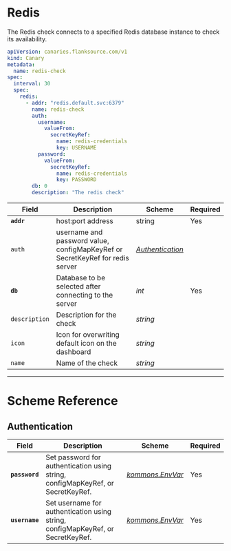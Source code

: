 # <Icon name="redis" /> Redis

The Redis check connects to a specified Redis database instance to check its availability.

```yaml
apiVersion: canaries.flanksource.com/v1
kind: Canary
metadata:
  name: redis-check
spec:
  interval: 30
  spec:
    redis:
      - addr: "redis.default.svc:6379"
        name: redis-check
        auth:
          username:
            valueFrom:
              secretKeyRef:
                name: redis-credentials
                key: USERNAME
          password:
            valueFrom:
              secretKeyRef:
                name: redis-credentials
                key: PASSWORD
        db: 0
        description: "The redis check"
```

| Field | Description | Scheme | Required |
| ----- | ----------- | ------ | -------- |
| **`addr`** | host:port address | string | Yes |
| `auth` | username and password value, configMapKeyRef or SecretKeyRef for redis server | [*Authentication*](../concepts/authentication.md) |  |
| **`db`** | Database to be selected after connecting to the server | *int* | Yes |
| `description` | Description for the check | *string* |  |
| `icon` | Icon for overwriting default icon on the dashboard | *string* |  |
| `name` | Name of the check | *string* |  |

---

# Scheme Reference

## Authentication

| Field | Description | Scheme | Required |
| ----- | ----------- | ------ | -------- |
| **`password`** | Set password for authentication using string, configMapKeyRef, or SecretKeyRef. | [*kommons.EnvVar*](https://pkg.go.dev/github.com/flanksource/kommons#EnvVar) | Yes |
| **`username`** | Set username for authentication using string, configMapKeyRef, or SecretKeyRef. | [*kommons.EnvVar*](https://pkg.go.dev/github.com/flanksource/kommons#EnvVar) | Yes |
